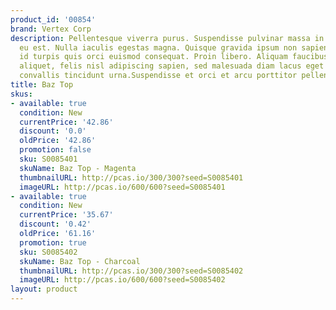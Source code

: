```yaml
---
product_id: '00854'
brand: Vertex Corp
description: Pellentesque viverra purus. Suspendisse pulvinar massa in metus. Mauris
  eu est. Nulla iaculis egestas magna. Quisque gravida ipsum non sapien. Suspendisse
  id turpis quis orci euismod consequat. Proin libero. Aliquam faucibus, elit ut dictum
  aliquet, felis nisl adipiscing sapien, sed malesuada diam lacus eget erat. Donec
  convallis tincidunt urna.Suspendisse et orci et arcu porttitor pellentesque.
title: Baz Top
skus:
- available: true
  condition: New
  currentPrice: '42.86'
  discount: '0.0'
  oldPrice: '42.86'
  promotion: false
  sku: S0085401
  skuName: Baz Top - Magenta
  thumbnailURL: http://pcas.io/300/300?seed=S0085401
  imageURL: http://pcas.io/600/600?seed=S0085401
- available: true
  condition: New
  currentPrice: '35.67'
  discount: '0.42'
  oldPrice: '61.16'
  promotion: true
  sku: S0085402
  skuName: Baz Top - Charcoal
  thumbnailURL: http://pcas.io/300/300?seed=S0085402
  imageURL: http://pcas.io/600/600?seed=S0085402
layout: product
---
```

